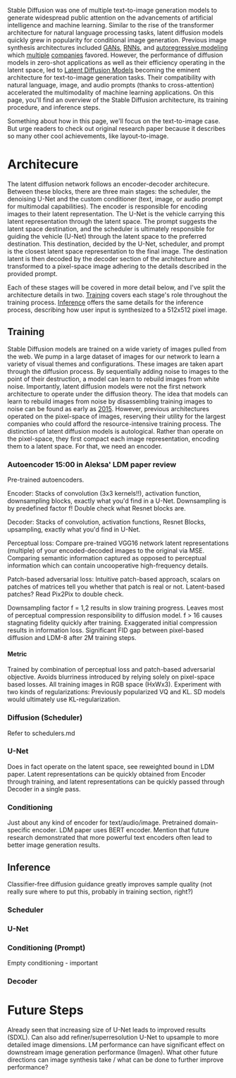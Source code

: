 Stable Diffusion was one of multiple text-to-image generation models to generate widespread public attention on the advancements of artificial intelligence and machine learning. Similar to the rise of the transformer architecture for natural language processing tasks, latent diffusion models quickly grew in popularity for conditional image generation. Previous image synthesis architectures included [GANs](https://arxiv.org/pdf/1605.05396.pdf), [RNNs](https://arxiv.org/pdf/1502.04623.pdf), and [autoregressive modeling](https://arxiv.org/pdf/1906.00446.pdf) which [multiple](https://arxiv.org/pdf/2102.12092.pdf) [companies](https://arxiv.org/pdf/2206.10789.pdf) favored. However, the performance of diffusion models in zero-shot applications as well as their efficiency operating in the latent space, led to [Latent Diffusion Models](https://arxiv.org/pdf/2112.10752.pdf) becoming the eminent architecture for text-to-image generation tasks. Their compatibility with natural language, image, and audio prompts (thanks to cross-attention) accelerated the multimodality of machine learning applications. On this page, you'll find an overview of the Stable Diffusion architecture, its training procedure, and inference steps.

Something about how in this page, we'll focus on the text-to-image case. But urge readers to check out original research paper because it describes so many other cool achievements, like layout-to-image.

# Architecure

The latent diffusion network follows an encoder-decoder architecure. Between these blocks, there are three main stages: the scheduler, the denoising U-Net and the custom conditioner (text, image, or audio prompt for multimodal capabilities). The encoder is responsible for encoding images to their  latent representation. The U-Net is the vehicle carrying this latent representation through the latent space. The prompt suggests the latent space destination, and the scheduler is ultimately responsible for guiding the vehicle (U-Net) through the latent space to the preferred destination. This destination, decided by the U-Net, scheduler, and prompt is the closest latent space representation to the final image. The destination latent is then decoded by the decoder section of the architecture and transformed to a pixel-space image adhering to the details described in the provided prompt.

Each of these stages will be covered in more detail below, and I've split the architecture details in two. [Training](#training) covers each stage's role throughout the training process. [Inference](#inference) offers the same details for the inference process, describing how user input is synthesized to a 512x512 pixel image.

## Training

Stable Diffusion models are trained on a wide variety of images pulled from the web. We pump in a large dataset of images for our network to learn a variety of visual themes and configurations. These images are taken apart through the diffusion process. By sequentially adding noise to images to the point of their destruction, a model can learn to rebuild images from white noise. Importantly, latent diffusion models were not the first network architecture to operate under the diffusion theory. The idea that models can learn to rebuild images from noise by disassembling training images to noise can be found as early as [2015](https://arxiv.org/pdf/1503.03585.pdf). However, previous architectures operated on the pixel-space of images, reserving their utility for the largest companies who could afford the resource-intensive training process. The distinction of latent diffusion models is autological. Rather than operate on the pixel-space, they first compact each image representation, encoding them to a latent space. For that, we need an encoder.

### Autoencoder 15:00 in Aleksa' LDM paper review

Pre-trained autoencoders. 

Encoder: Stacks of convolution (3x3 kernels!!), activation function, downsampling blocks, exactly what you'd find in a U-Net. Downsampling is by predefined factor f! Double check what Resnet blocks are.

Decoder: Stacks of convolution, activation functions, Resnet Blocks, upsampling, exactly what you'd find in U-Net.

Perceptual loss: Compare pre-trained VGG16 network latent representations (multiple) of your encoded-decoded images to the original via MSE. Comparing semantic information captured as opposed to perceptual information which can contain uncooperative high-frequency details.

Patch-based adversarial loss: Intuitive patch-based approach, scalars on patches of matrices tell you whether that patch is real or not. Latent-based patches? Read Pix2Pix to double check.

Downsampling factor f = 1,2 results in slow training progress. Leaves most of perceptual compression responsibility to diffusion model. f > 16 causes stagnating fidelity quickly after training. Exaggerated initial compression results in information loss. Significant FID gap between pixel-based diffusion and LDM-8 after 2M training steps.

#### Metric

Trained by combination of perceptual loss and patch-based adversarial objective. Avoids blurriness introduced by relying solely on pixel-space based losses. All training images in RGB space (HxWx3). Experiment with two kinds of regularizations: Previously popularized VQ and KL. SD models would ultimately use KL-regularization.

### Diffusion (Scheduler)

Refer to schedulers.md

### U-Net

Does in fact operate on the latent space, see reweighted bound in LDM paper. Latent representations can be quickly obtained from Encoder through training, and latent representations can be quickly passed through Decoder in a single pass.

### Conditioning

Just about any kind of encoder for text/audio/image. Pretrained domain-specific encoder. LDM paper uses BERT encoder. Mention that future research demonstrated that more powerful text encoders often lead to better image generation results.

## Inference

Classifier-free diffusion guidance greatly improves sample quality (not really sure where to put this, probably in training section, right?)

### Scheduler

### U-Net

### Conditioning (Prompt)

Empty conditioning - important

### Decoder

# Future Steps

Already seen that increasing size of U-Net leads to improved results (SDXL). Can also add refiner/superresolution U-Net to upsample to more detailed image dimensions. LM performance can have significant effect on downstream image generation performance (Imagen). What other future directions can image synthesis take / what can be done to further improve performance?
